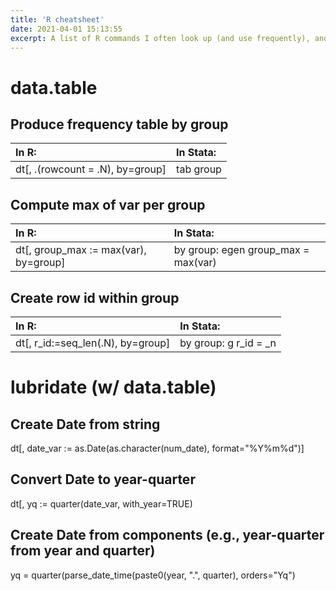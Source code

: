 ```yaml
---
title: 'R cheatsheet'
date: 2021-04-01 15:13:55
excerpt: A list of R commands I often look up (and use frequently), and how they map to corresponding Stata commands
---
```


#  data.table
## Produce frequency table by group

| In R:      | In Stata: |
| :------------- | :-------- |
| dt\[, .\(rowcount = .N\), by=group\] | tab group |

## Compute max of var per group

| In R: | In Stata: |
| :-------- | :-------- |
| dt\[, group_max := max(var), by=group\] | by group: egen group_max = max(var) |

## Create row id within group

| In R: | In Stata: |
| :-------- | :-------- |
| dt\[, r_id:=seq_len(.N), by=group\] | by group: g r_id = \_n |

#  lubridate (w/ data.table)
## Create Date from string

dt\[, date_var := as.Date(as.character(num_date), format="%Y%m%d")]

## Convert Date to year-quarter
dt\[, yq := quarter(date_var, with_year=TRUE)

## Create Date from components (e.g., year-quarter from year and quarter)
yq = quarter(parse_date_time(paste0(year, ".", quarter), orders="Yq")

